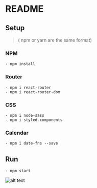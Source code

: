 # README
## Setup 
> ( npm or yarn are the same format)
### NPM
```
- npm install
```
### Router
```
- npm i react-router
- npm i react-router-dom
```
### CSS
```
- npm i node-sass
- npm i styled-components
```
### Calendar
```
- npm i date-fns --save
```
## Run
```
- npm start
```

![alt text](https://cdn.discordapp.com/attachments/519183653444648986/835774958134755348/unknown.png)
